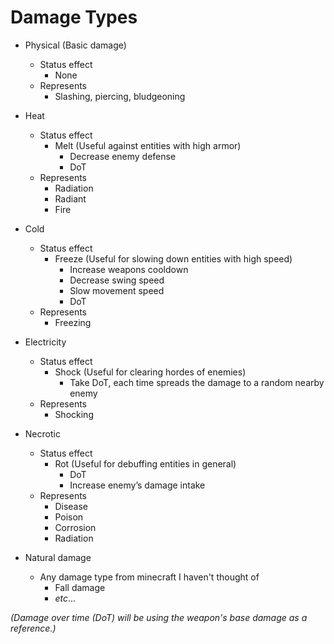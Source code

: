 # Damage Types

- Physical (Basic damage)
  - Status effect
    - None
  - Represents
    - Slashing, piercing, bludgeoning 
- Heat
  - Status effect
    - Melt (Useful against entities with high armor)
      - Decrease enemy defense
      - DoT
  - Represents
    - Radiation
    - Radiant
    - Fire
- Cold
  - Status effect
    - Freeze (Useful for slowing down entities with high speed)
      - Increase weapons cooldown
      - Decrease swing speed
      - Slow movement speed
      - DoT
  - Represents
    - Freezing
- Electricity
  - Status effect
    - Shock (Useful for clearing hordes of enemies)
      - Take DoT, each time spreads the damage to a random nearby enemy
  - Represents
    - Shocking
- Necrotic
  - Status effect
    - Rot (Useful for debuffing entities in general)
      - DoT
      - Increase enemy’s damage intake
  - Represents
    - Disease
    - Poison
    - Corrosion 
    - Radiation
  
- Natural damage
  - Any damage type from minecraft I haven't thought of
    - Fall damage
    - $etc...$

*(Damage over time (DoT) will be using the weapon's base damage as a reference.)*